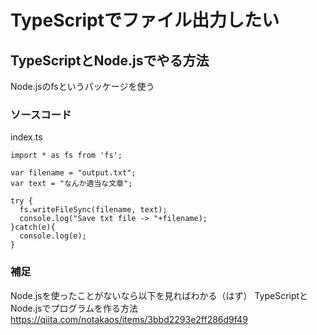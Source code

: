 # TypeScriptでファイル出力したい

## TypeScriptとNode.jsでやる方法
Node.jsのfsというパッケージを使う

### ソースコード
index.ts<br>
```
import * as fs from 'fs';

var filename = "output.txt";
var text = "なんか適当な文章";

try {
  fs.writeFileSync(filename, text);
  console.log("Save txt file -> "+filename);
}catch(e){
  console.log(e);
}
```

### 補足
Node.jsを使ったことがないなら以下を見ればわかる（はず）
TypeScriptとNode.jsでプログラムを作る方法<br>
<a href="https://qiita.com/notakaos/items/3bbd2293e2ff286d9f49">https://qiita.com/notakaos/items/3bbd2293e2ff286d9f49</a><br>
